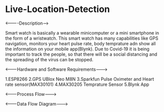# Live-Location-Detection

<----Description-->

Smart watch is basically a wearable minicomputer or a mini smartphone in the form of a wristwatch. 
This smart watch has many capabilities like GPS navigation, monitors your heart pulse rate, body temprature adn show all the information 
on your mobile app(Blynk). 
Due to Covid-19 it is being important to track the people, so that there will be a social distancing and the spreading of the virus can be  stopped.



<---Hardware and Software Requirements--->
  
  1.ESP8266
  2.GPS UBlox Neo M8N
  3.Sparkfun Pulse Oximeter and Heart rate sensor(MAX30101)
  4.MAX30205 Temprature Sensor
  5.Blynk App


<---Process Flow--->




<---Data Flow Diagram--->




